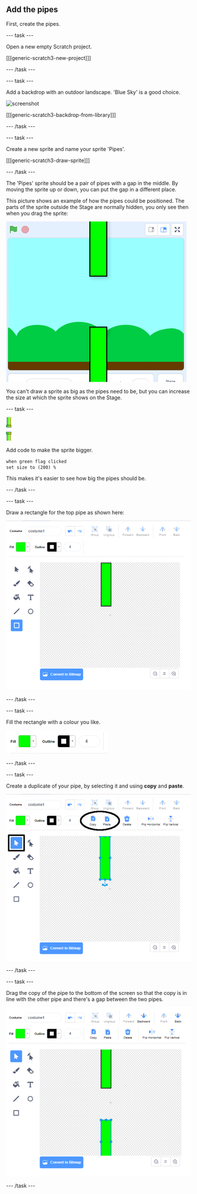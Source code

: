 ## Add the pipes

First, create the pipes.

--- task ---

Open a new empty Scratch project.

[[[generic-scratch3-new-project]]]

--- /task ---

--- task ---

Add a backdrop with an outdoor landscape. 'Blue Sky' is a good choice.

![screenshot](images/flappy-stage.png)

[[[generic-scratch3-backdrop-from-library]]]

--- /task ---

--- task ---

Create a new sprite and name your sprite 'Pipes'.

[[[generic-scratch3-draw-sprite]]]

--- /task ---

The 'Pipes' sprite should be a pair of pipes with a gap in the middle. By moving the sprite up or down, you can put the gap in a different place.

This picture shows an example of how the pipes could be positioned. The parts of the sprite outside the Stage are normally hidden, you only see then when you drag the sprite:

![screenshot](images/flappy-pipes-position.png)

You can't draw a sprite as big as the pipes need to be, but you can increase the size at which the sprite shows on the Stage.

--- task ---

![pipes sprite](images/pipes-sprite.png)

Add code to make the sprite bigger.
```blocks3
when green flag clicked
set size to (200) %
```

This makes it's easier to see how big the pipes should be.

--- /task ---

--- task ---

Draw a rectangle for the top pipe as shown here:

![rectangle for the pipe](images/flappy-pipes-rectangle.png)

--- /task ---

--- task ---

Fill the rectangle with a colour you like.

![fill the rectangle](images/flappy-pipes-fill-rectangle.png)

--- /task ---

--- task ---

Create a duplicate of your pipe, by selecting it and using **copy** and **paste**.

![copy and paste pipe](images/flappy-pipes-duplicate1-annotated.png)

--- /task ---

--- task ---

Drag the copy of the pipe to the bottom of the screen so that the copy is in line with the other pipe and there's a gap between the two pipes.

![screenshot](images/flappy-pipes-duplicate2.png)

--- /task ---
